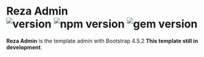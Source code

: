 # Reza Admin<br>![version](https://img.shields.io/badge/version-1.0%20beta-blue) ![npm version](https://img.shields.io/badge/npm-6.14.7-brightgreen) ![gem version](https://img.shields.io/badge/gem-3.1.4-brightgreen)

**Reza Admin** is the template admin with Bootstrap 4.5.2 **This template still in development**.